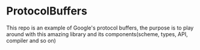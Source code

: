 # ProtocolBuffers
This repo is an example of Google's protocol buffers, the purpose is to play around with this amazing library and its components(scheme, types, API, compiler and so on)
